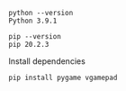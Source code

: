 ```
python --version
Python 3.9.1

pip --version
pip 20.2.3
```

Install dependencies

```
pip install pygame vgamepad
```